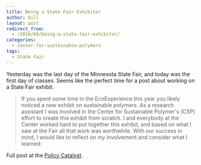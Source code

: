 ```yaml
---
title: Being a State Fair Exhibitor
author: bill
layout: post
redirect_from:
  - /2010/09/being-a-state-fair-exhibitor/
categories:
  - center-for-sustainable-polymers
tags:
  - State Fair
---
```

Yesterday was the last day of the Minnesota State Fair, and today was the first
day of classes. Seems like the perfect time for a post about working on a State
Fair exhibit.

> If you spent some time in the EcoExperience this year you likely noticed a
> new exhibit on sustainable polymers. As a research assistant I was involved
> in the Center for Sustainable Polymer's (CSP) effort to create this exhibit
> from scratch. I and everybody at the Center worked hard to put together this
> exhibit, and based on what I saw at the Fair all that work was worthwhile.
> With our success in mind, I would like to reflect on my involvement and
> consider what I learned:

Full post at the [Policy Catalyst](http://blog.lib.umn.edu/cstpp/policycatalyst/2010/09/being_a_state_fair_exhibitor.php).
